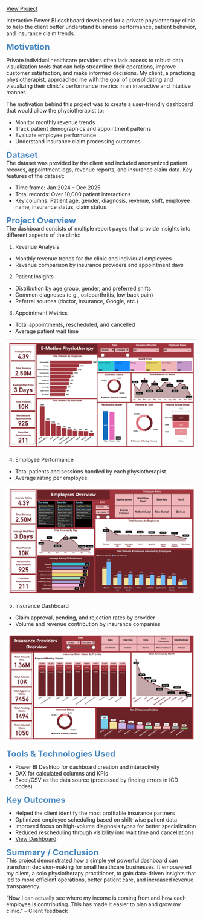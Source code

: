 <a href="https://shaguftapathan.github.io/PowerBI_Dashboard_Healthcare_Client/">View Project</a>

Interactive Power BI dashboard developed for a private physiotherapy clinic to help the client better understand business performance, patient behavior, and insurance claim trends.

<span style="color:#4a89c2; font-size:22px;"><b>Motivation</b></span>

Private individual healthcare providers often lack access to robust data visualization tools that can help streamline their operations, improve customer satisfaction, and make informed decisions. My client, a practicing physiotherapist, approached me with the goal of consolidating and visualizing their clinic's performance metrics in an interactive and intuitive manner.

The motivation behind this project was to create a user-friendly dashboard that would allow the physiotherapist to:

* Monitor monthly revenue trends  
* Track patient demographics and appointment patterns  
* Evaluate employee performance  
* Understand insurance claim processing outcomes  

<span style="color:#4a89c2; font-size:22px;"><b>Dataset</b></span>  
The dataset was provided by the client and included anonymized patient records, appointment logs, revenue reports, and insurance claim data. Key features of the dataset:

* Time frame: Jan 2024 – Dec 2025  
* Total records: Over 10,000 patient interactions  
* Key columns: Patient age, gender, diagnosis, revenue, shift, employee name, insurance status, claim status  

<span style="color:#4a89c2; font-size:22px;"><b>Project Overview</b></span>  
The dashboard consists of multiple report pages that provide insights into different aspects of the clinic:

1. Revenue Analysis  
* Monthly revenue trends for the clinic and individual employees  
* Revenue comparison by insurance providers and appointment days  

2. Patient Insights  
* Distribution by age group, gender, and preferred shifts  
* Common diagnoses (e.g., osteoarthritis, low back pain)  
* Referral sources (doctor, insurance, Google, etc.)  

3. Appointment Metrics  
* Total appointments, rescheduled, and cancelled  
* Average patient wait time  

![](/Images/E-motion-1.png)  

4. Employee Performance  
* Total patients and sessions handled by each physiotherapist  
* Average rating per employee  

![](/Images/E-motion-2.png)  

5. Insurance Dashboard  
* Claim approval, pending, and rejection rates by provider  
* Volume and revenue contribution by insurance companies  

![](/Images/E-motion-3.png)  

<span style="color:#4a89c2; font-size:22px;"><b>Tools & Technologies Used</b></span>  
* Power BI Desktop for dashboard creation and interactivity  
* DAX for calculated columns and KPIs  
* Excel/CSV as the data source (processed by finding errors in ICD codes)  

<span style="color:#4a89c2; font-size:22px;"><b>Key Outcomes</b></span>  
* Helped the client identify the most profitable insurance partners  
* Optimized employee scheduling based on shift-wise patient data  
* Improved focus on high-volume diagnosis types for better specialization  
* Reduced rescheduling through visibility into wait time and cancellations  
* <a href="https://github.com/ShaguftaPathan/PowerBI_Dashboard_Healthcare_Client/blob/main/E-Motion_Physiotheraphy_Dashboard.pdf">View Dashboard</a>  

<span style="color:#4a89c2; font-size:22px;"><b>Summary / Conclusion</b></span>  
This project demonstrated how a simple yet powerful dashboard can transform decision-making for small healthcare businesses. It empowered my client, a solo physiotherapy practitioner, to gain data-driven insights that led to more efficient operations, better patient care, and increased revenue transparency.

“Now I can actually see where my income is coming from and how each employee is contributing. This has made it easier to plan and grow my clinic.” – Client feedback
